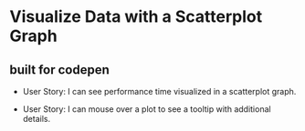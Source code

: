 Visualize Data with a Scatterplot Graph
==========================
built for codepen
------------------

* User Story: I can see performance time visualized in a scatterplot graph.

* User Story: I can mouse over a plot to see a tooltip with additional details.

